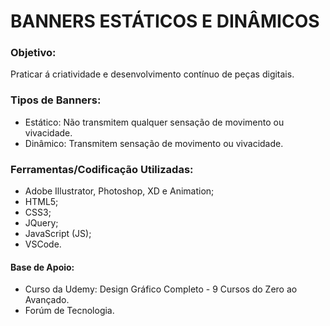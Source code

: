 # BANNERS ESTÁTICOS E DINÂMICOS

### Objetivo:
Praticar á criatividade e desenvolvimento contínuo de peças digitais.

### Tipos de Banners:
- Estático: Não transmitem qualquer sensação de movimento ou vivacidade. 
- Dinâmico: Transmitem sensação de movimento ou vivacidade.

### Ferramentas/Codificação Utilizadas:
- Adobe Illustrator, Photoshop, XD e Animation;
- HTML5;
- CSS3;
- JQuery;
- JavaScript (JS);
- VSCode.

#### Base de Apoio:
- Curso da Udemy: Design Gráfico Completo - 9 Cursos do Zero ao Avançado.
- Forúm de Tecnologia. 
